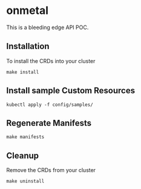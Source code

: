 # onmetal

This is a bleeding edge API POC.

## Installation

To install the CRDs into your cluster

```shell
make install
```

## Install sample Custom Resources

```shell
kubectl apply -f config/samples/
```

## Regenerate Manifests

```shell
make manifests
```

## Cleanup

Remove the CRDs from your cluster

```shell
make uninstall
```